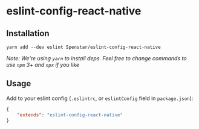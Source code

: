# eslint-config-react-native

## Installation

```
yarn add --dev eslint Spenstar/eslint-config-react-native
```

*Note: We're using `yarn` to install deps. Feel free to change commands to use `npm` 3+ and `npx` if you like*

## Usage

Add to your eslint config (`.eslintrc`, or `eslintConfig` field in `package.json`):

```json
{
    "extends": "eslint-config-react-native"
}
```
